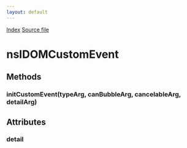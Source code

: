 ```yaml
---
layout: default
---
```

<div id='links'><a href="../index.html">Index</a>
<a href="http://dxr.mozilla.org/mozilla-central/source/dom/interfaces/events/nsIDOMCustomEvent.idl">Source file</a>
</div>

# nsIDOMCustomEvent #

## Methods ##

### initCustomEvent(typeArg, canBubbleArg, cancelableArg, detailArg) ###

## Attributes ##

### detail ###
